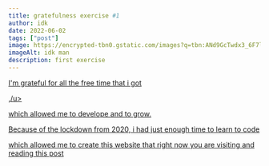 ```yaml
---
title: gratefulness exercise #1
author: idk
date: 2022-06-02
tags: ["post"]
image: https://encrypted-tbn0.gstatic.com/images?q=tbn:ANd9GcTwdx3_6F7lBiTfqSVDvpSMMDkbFPk4y3k6pA&usqp=CAU
imageAlt: idk man
description: first exercise
---
```


<u><p>I'm grateful for all the free time that i got</p>,/u>
<p>which allowed me to develope and to grow.</p>
<p>Because of the lockdown from 2020, i had just enough time to learn to code</p>
<p>which allowed me to create this website that right now you are visiting and reading this post</p>

